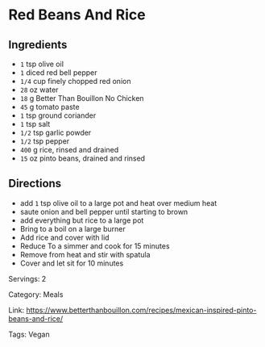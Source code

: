 # Red Beans And Rice

## Ingredients

- `1` tsp olive oil
- `1` diced red bell pepper
- `1/4` cup finely chopped red onion
- `28` oz water
- `18` g Better Than Bouillon No Chicken
- `45` g tomato paste
- `1` tsp ground coriander
- `1` tsp salt
- `1/2` tsp garlic powder
- `1/2` tsp pepper
- `400` g rice, rinsed and drained
- `15` oz pinto beans, drained and rinsed

## Directions

- add `1` tsp olive oil to a large pot and heat over medium heat
- saute onion and bell pepper until starting to brown
- add everything but rice to a large pot
- Bring to a boil on a large burner
- Add rice and cover with lid
- Reduce To a simmer and cook for 15 minutes
- Remove from heat and stir with spatula
- Cover and let sit for 10 minutes

Servings: 2

Category: Meals

Link: https://www.betterthanbouillon.com/recipes/mexican-inspired-pinto-beans-and-rice/

Tags: Vegan

